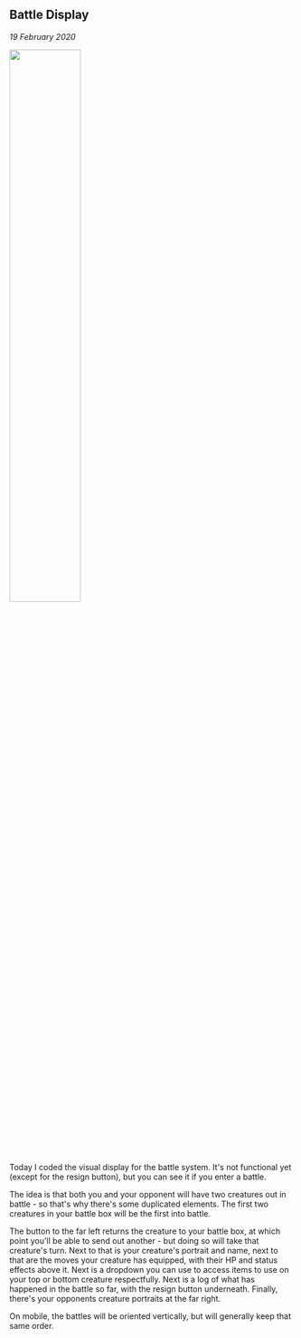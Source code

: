 Battle Display
---

_19 February 2020_

<img src="https://i.gyazo.com/0cb0c1bf8a661a041be7fa9b6e2d65ec.png" width="50%" />

Today I coded the visual display for the battle system. It's not functional yet (except for the resign button), but you can see it if you enter a battle.

The idea is that both you and your opponent will have two creatures out in battle - so that's why there's some duplicated elements. The first two creatures in your battle box will be the first into battle.

The button to the far left returns the creature to your battle box, at which point you'll be able to send out another - but doing so will take that creature's turn. Next to that is your creature's portrait and name, next to that are the moves your creature has equipped, with their HP and status effects above it. Next is a dropdown you can use to access items to use on your top or bottom creature respectfully. Next is a log of what has happened in the battle so far, with the resign button underneath. Finally, there's your opponents creature portraits at the far right.

On mobile, the battles will be oriented vertically, but will generally keep that same order.

